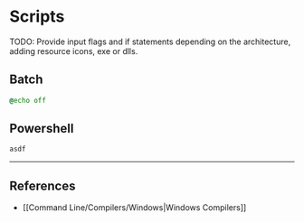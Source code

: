 # Scripts

TODO: Provide input flags and if statements depending on the architecture, adding resource icons, exe or dlls.

## Batch

```bat
@echo off
```

## Powershell

```powershell
asdf
```

---
## References

- [[Command Line/Compilers/Windows|Windows Compilers]]